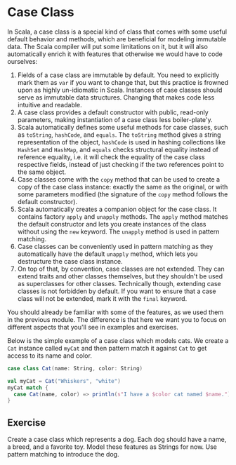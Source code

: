 # Case Class
In Scala, a case class is a special kind of class that comes with some useful default behavior and methods, which are
beneficial for modeling immutable data.
The Scala compiler will put some limitations on it, but it will also automatically enrich it with features that 
otherwise we would have to code ourselves:

1. Fields of a case class are immutable by default. 
   You need to explicitly mark them as `var` if you want to change that, but this practice is frowned upon as highly 
   un-idiomatic in Scala. 
   Instances of case classes should serve as immutable data structures. 
   Changing that makes code less intuitive and readable.
2. A case class provides a default constructor with public, read-only parameters, making instantiation of a case class 
   less boiler-plate'y.
3. Scala automatically defines some useful methods for case classes, such as `toString`, `hashCode`, and `equals`. 
   The `toString` method gives a string representation of the object, 
   `hashCode` is used in hashing collections like `HashSet` and `HashMap`, 
   and `equals` checks structural equality instead of reference equality, 
   i.e. it will check the equality of the case class respective fields, 
   instead of just checking if the two references point to the same object.
4. Case classes come with the `copy` method that can be used to create a copy of the case class instance: 
   exactly the same as the original, or with some parameters modified 
   (the signature of the `copy` method follows the default constructor).
5. Scala automatically creates a companion object for the case class. 
   It contains factory `apply` and `unapply` methods. 
   The `apply` method matches the default constructor and lets you create instances of the class without using the `new` keyword. 
   The `unapply` method is used in pattern matching.
6. Case classes can be conveniently used in pattern matching as they automatically have the default `unapply` method, 
   which lets you destructure the case class instance.
7. On top of that, by convention, case classes are not extended. 
   They can extend traits and other classes themselves, but they shouldn't be used as superclasses for other classes. 
   Technically though, extending case classes is not forbidden by default. 
   If you want to ensure that a case class will not be extended, mark it with the `final` keyword.

You should already be familiar with some of the features, as we used them in the previous module. 
The difference is that here we want you to focus on different aspects that you'll see in examples and exercises.

Below is the simple example of a case class which models cats. 
We create a `Cat` instance called `myCat` and then pattern match it against `Cat` to get access to its name and color.  

```scala 3
case class Cat(name: String, color: String)

val myCat = Cat("Whiskers", "white")
myCat match {
  case Cat(name, color) => println(s"I have a $color cat named $name.")
}
```

## Exercise 

Create a case class which represents a dog.
Each dog should have a name, a breed, and a favorite toy.
Model these features as Strings for now.
Use pattern matching to introduce the dog. 